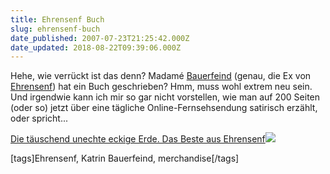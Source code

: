 ```yaml
---
title: Ehrensenf Buch
slug: ehrensenf-buch
date_published: 2007-07-23T21:25:42.000Z
date_updated: 2018-08-22T09:39:06.000Z
---
```


Hehe, wie verrückt ist das denn? Madamé [Bauerfeind](__GHOST_URL__/20/technikjournalismus/) (genau, die Ex von [Ehrensenf](http://www.ehrensenf.de/)) hat ein Buch geschrieben? Hmm, muss wohl extrem neu sein. Und irgendwie kann ich mir so gar nicht vorstellen, wie man auf 200 Seiten (oder so) jetzt über eine tägliche Online-Fernsehsendung satirisch erzählt, oder spricht... 

[Die täuschend unechte eckige Erde. Das Beste aus Ehrensenf](http://www.amazon.de/gp/product/3499622688?ie=UTF8&amp;tag=wwwthafdetobe-21&amp;linkCode=as2&amp;camp=1638&amp;creative=6742&amp;creativeASIN=3499622688)![](//www.assoc-amazon.de/e/ir?t=wwwthafdetobe-21&amp;l=as2&amp;o=3&amp;a=3499622688)

[tags]Ehrensenf, Katrin Bauerfeind, merchandise[/tags]
